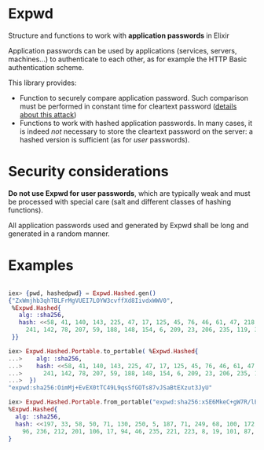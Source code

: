 # Expwd

Structure and functions to work with **application passwords** in Elixir

Application passwords can be used by applications (services, servers, machines...) to
authenticate to each other, as for example the HTTP Basic authentication scheme.

This library provides:
- Function to securely compare application password. Such comparison must be performed in constant time for cleartext password ([details about this attack](https://codahale.com/a-lesson-in-timing-attacks/))
- Functions to work with hashed application passwords. In many cases, it is indeed *not* necessary to store the cleartext password on the server: a hashed version is sufficient (as for *user* passwords).

# Security considerations

**Do not use Expwd for user passwords**, which are typically weak and must be processed with special care (salt and different classes of hashing functions).

All application passwords used and generated by Expwd shall be long and generated in a random manner.

# Examples

```elixir

iex> {pwd, hashedpwd} = Expwd.Hashed.gen()
{"ZxWmjhb3qhTBLFrMgVUEI7LOYW3cvffXd8IivdxWWV0",
 %Expwd.Hashed{
   alg: :sha256,
   hash: <<58, 41, 140, 143, 225, 47, 17, 125, 45, 76, 46, 61, 47, 218, 172, 73,
     241, 142, 78, 207, 59, 188, 148, 154, 6, 209, 23, 206, 235, 119, 39, 37>>
 }}

iex> Expwd.Hashed.Portable.to_portable( %Expwd.Hashed{
...>    alg: :sha256,
...>    hash: <<58, 41, 140, 143, 225, 47, 17, 125, 45, 76, 46, 61, 47, 218, 172, 73,
...>      241, 142, 78, 207, 59, 188, 148, 154, 6, 209, 23, 206, 235, 119, 39, 37>>
...>  })
"expwd:sha256:OimMj+EvEX0tTC49L9qsSfGOTs87vJSaBtEXzut3JyU"

iex> Expwd.Hashed.Portable.from_portable("expwd:sha256:xSE6MkeC+gW7R/lEZKxsWGDs1MlqEV4u693fCBNlV4g") 
%Expwd.Hashed{
  alg: :sha256,
  hash: <<197, 33, 58, 50, 71, 130, 250, 5, 187, 71, 249, 68, 100, 172, 108, 88,
    96, 236, 212, 201, 106, 17, 94, 46, 235, 221, 223, 8, 19, 101, 87, 136>>
}

```
